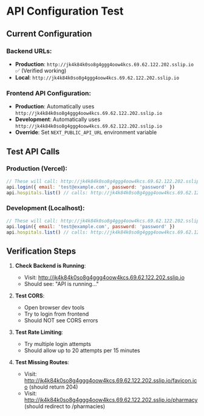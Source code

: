 # API Configuration Test

## Current Configuration

### Backend URLs:
- **Production**: `http://jk4k84k0so8g4ggg4oow4kcs.69.62.122.202.sslip.io` ✅ (Verified working)
- **Local**: `http://jk4k84k0so8g4ggg4oow4kcs.69.62.122.202.sslip.io`

### Frontend API Configuration:
- **Production**: Automatically uses `http://jk4k84k0so8g4ggg4oow4kcs.69.62.122.202.sslip.io`
- **Development**: Automatically uses `http://jk4k84k0so8g4ggg4oow4kcs.69.62.122.202.sslip.io`
- **Override**: Set `NEXT_PUBLIC_API_URL` environment variable

## Test API Calls

### Production (Vercel):
```javascript
// These will call: http://jk4k84k0so8g4ggg4oow4kcs.69.62.122.202.sslip.io/auth/login
api.login({ email: 'test@example.com', password: 'password' })
api.hospitals.list() // calls: http://jk4k84k0so8g4ggg4oow4kcs.69.62.122.202.sslip.io/hospitals
```

### Development (Localhost):
```javascript
// These will call: http://jk4k84k0so8g4ggg4oow4kcs.69.62.122.202.sslip.io/auth/login
api.login({ email: 'test@example.com', password: 'password' })
api.hospitals.list() // calls: http://jk4k84k0so8g4ggg4oow4kcs.69.62.122.202.sslip.io/hospitals
```

## Verification Steps

1. **Check Backend is Running**:
   - Visit: http://jk4k84k0so8g4ggg4oow4kcs.69.62.122.202.sslip.io
   - Should see: "API is running..."

2. **Test CORS**:
   - Open browser dev tools
   - Try to login from frontend
   - Should NOT see CORS errors

3. **Test Rate Limiting**:
   - Try multiple login attempts
   - Should allow up to 20 attempts per 15 minutes

4. **Test Missing Routes**:
   - Visit: http://jk4k84k0so8g4ggg4oow4kcs.69.62.122.202.sslip.io/favicon.ico (should return 204)
   - Visit: http://jk4k84k0so8g4ggg4oow4kcs.69.62.122.202.sslip.io/pharmacy (should redirect to /pharmacies)

